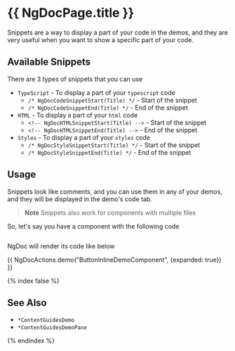 # {{ NgDocPage.title }}

Snippets are a way to display a part of your code in the demos, and they are very useful
when you want to show a specific part of your code.

## Available Snippets

There are 3 types of snippets that you can use

- `TypeScript` - To display a part of your `typescript` code
  - `/* NgDocCodeSnippetStart(Title) */` - Start of the snippet
  - `/* NgDocCodeSnippetEnd(Title) */` - End of the snippet
- `HTML` - To display a part of your `html` code
  - `<!-- NgDocHTMLSnippetStart(Title) -->` - Start of the snippet
  - `<!-- NgDocHTMLSnippetEnd(Title) -->` - End of the snippet
- `Styles` - To display a part of your `styles` code
  - `/* NgDocStyleSnippetStart(Title) */` - Start of the snippet
  - `/* NgDocStyleSnippetEnd(Title) */` - End of the snippet

## Usage

Snippets look like comments, and you can use them in any of your demos, and they will be
displayed in the demo's code tab.

> **Note**
> Snippets also work for components with multiple files

So, let's say you have a component with the following code

```typescript file="./demos/button-inline-demo/button-inline-demo.component.ts" fileName="button-inline-demo.component.ts"

```

NgDoc will render its code like below

{{ NgDocActions.demo("ButtonInlineDemoComponent", {expanded: true}) }}

{% index false %}

## See Also

- `*ContentGuidesDemo`
- `*ContentGuidesDemoPane`

{% endindex %}

